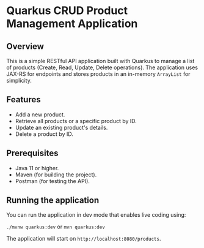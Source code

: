 # Quarkus CRUD Product Management Application

## Overview
This is a simple RESTful API application built with Quarkus to manage a list of products (Create, Read, Update, Delete operations). The application uses JAX-RS for endpoints and stores products in an in-memory `ArrayList` for simplicity.

## Features
- Add a new product.
- Retrieve all products or a specific product by ID.
- Update an existing product's details.
- Delete a product by ID.

## Prerequisites
- Java 11 or higher.
- Maven (for building the project).
- Postman (for testing the API).

## Running the application
You can run the application in dev mode that enables live coding using: 

   ```./mvnw quarkus:dev``` or  ```mvn quarkus:dev```

   The application will start on `http://localhost:8080/products`.

